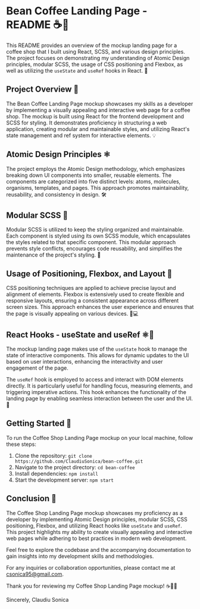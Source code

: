 # Bean Coffee Landing Page - README ☕️📝

This README provides an overview of the mockup landing page for a coffee shop that I built using React, SCSS, and various design principles. The project focuses on demonstrating my understanding of Atomic Design principles, modular SCSS, the usage of CSS positioning and Flexbox, as well as utilizing the `useState` and `useRef` hooks in React. 🚀

## Project Overview 🌟

The Bean Coffee Landing Page mockup showcases my skills as a developer by implementing a visually appealing and interactive web page for a coffee shop. The mockup is built using React for the frontend development and SCSS for styling. It demonstrates proficiency in structuring a web application, creating modular and maintainable styles, and utilizing React's state management and ref system for interactive elements. 💡

## Atomic Design Principles ⚛️

The project employs the Atomic Design methodology, which emphasizes breaking down UI components into smaller, reusable elements. The components are categorized into five distinct levels: atoms, molecules, organisms, templates, and pages. This approach promotes maintainability, reusability, and consistency in design. 🛠️

## Modular SCSS 🎨

Modular SCSS is utilized to keep the styling organized and maintainable. Each component is styled using its own SCSS module, which encapsulates the styles related to that specific component. This modular approach prevents style conflicts, encourages code reusability, and simplifies the maintenance of the project's styling. 🎉

## Usage of Positioning, Flexbox, and Layout 📐

CSS positioning techniques are applied to achieve precise layout and alignment of elements. Flexbox is extensively used to create flexible and responsive layouts, ensuring a consistent appearance across different screen sizes. This approach enhances the user experience and ensures that the page is visually appealing on various devices. 📱💻

## React Hooks - useState and useRef ⚛️🎣

The mockup landing page makes use of the `useState` hook to manage the state of interactive components. This allows for dynamic updates to the UI based on user interactions, enhancing the interactivity and user engagement of the page.

The `useRef` hook is employed to access and interact with DOM elements directly. It is particularly useful for handling focus, measuring elements, and triggering imperative actions. This hook enhances the functionality of the landing page by enabling seamless interaction between the user and the UI. 🤖

## Getting Started 🚀

To run the Coffee Shop Landing Page mockup on your local machine, follow these steps:

1. Clone the repository: `git clone https://github.com/ClaudiuSonica/bean-coffee.git`
2. Navigate to the project directory: `cd bean-coffee`
3. Install dependencies: `npm install`
4. Start the development server: `npm start`

## Conclusion 🎉

The Coffee Shop Landing Page mockup showcases my proficiency as a developer by implementing Atomic Design principles, modular SCSS, CSS positioning, Flexbox, and utilizing React hooks like `useState` and `useRef`. This project highlights my ability to create visually appealing and interactive web pages while adhering to best practices in modern web development.

Feel free to explore the codebase and the accompanying documentation to gain insights into my development skills and methodologies.

For any inquiries or collaboration opportunities, please contact me at csonica95@gmail.com.

Thank you for reviewing my Coffee Shop Landing Page mockup! ☕️👨‍💻

Sincerely,
Claudiu Sonica